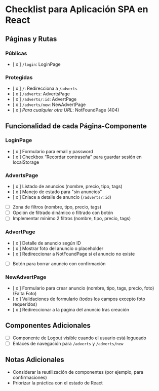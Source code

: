 # Checklist para Aplicación SPA en React

## Páginas y Rutas
### Públicas
- [ x ] `/login`: LoginPage

### Protegidas
- [ x ] `/`: Redirecciona a `/adverts`
- [ x ] `/adverts`: AdvertsPage
- [ x ] `/adverts/:id`: AdvertPage
- [ x ] `/adverts/new`: NewAdvertPage
- [ x ] *Para cualquier otra URL*: NotFoundPage (404)

## Funcionalidad de cada Página-Componente
### LoginPage
- [ x ] Formulario para email y password
- [ x ] Checkbox “Recordar contraseña” para guardar sesión en localStorage

### AdvertsPage
- [ x ] Listado de anuncios (nombre, precio, tipo, tags)
- [ x ] Manejo de estado para "sin anuncios"
- [ x ] Enlace a detalle de anuncio (`/adverts/:id`)
- [ ] Zona de filtros (nombre, tipo, precio, tags)
- [ ] Opción de filtrado dinámico o filtrado con botón
- [ ] Implementar mínimo 2 filtros (nombre, tipo, precio, tags)

### AdvertPage
- [ x ] Detalle de anuncio según ID
- [ x ] Mostrar foto del anuncio o placeholder
- [ x ] Redireccionar a NotFoundPage si el anuncio no existe
- [ ] Botón para borrar anuncio con confirmación

### NewAdvertPage
- [ x ] Formulario para crear anuncio (nombre, tipo, tags, precio, foto)
(Falta Foto)
- [ x ] Validaciones de formulario (todos los campos excepto foto requeridos)
- [ x ] Redireccionar a la página del anuncio tras creación

## Componentes Adicionales
- [ ] Componente de Logout visible cuando el usuario está logueado
- [ ] Enlaces de navegación para `/adverts` y `/adverts/new`

## Notas Adicionales
- Considerar la reutilización de componentes (por ejemplo, para confirmaciones)
- Priorizar la práctica con el estado de React
